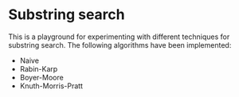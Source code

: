 # Substring search

This is a playground for experimenting with different techniques for substring
search. The following algorithms have been implemented:

- Naive
- Rabin-Karp
- Boyer-Moore
- Knuth-Morris-Pratt
